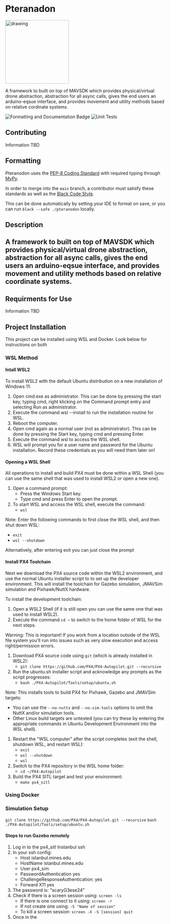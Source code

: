 # Pteranadon

<img src="https://static.wikia.nocookie.net/animals/images/a/a1/Pterathumb.png/revision/latest?cb=20200311123111" alt="drawing" width="200"/>

A framework to built on top of MAVSDK which provides physical/virtual drone abstraction, abstraction for all async calls,
gives the end users an arduino-eqsue interface, and provides movement and utility methods based on relative cordinate systems.

![Formatting and Documentation Badge](https://github.com/AutonoLab/pteranodon/actions/workflows/pep-8-check.yaml/badge.svg?branch=main)
![Unit Tests](https://github.com/AutonoLab/pteranodon/actions/workflows/unit-tests.yaml/badge.svg?branch=main)

## Contributing
Information TBD

## Formatting

Pteranodon uses the [PEP-8 Coding Standard](https://peps.python.org/pep-0008/) with required typing through
[MyPy](https://mypy.readthedocs.io/en/stable/).

In order to merge into the `main` branch, a contributor must satisfy these standards as well as the
[Black Code Style](https://black.readthedocs.io/en/stable/).

This can be done automatically by setting your IDE to format on save, or you can run `black --safe ./pteranodon` locally.

## Description
A framework to built on top of MAVSDK which provides physical/virtual drone abstraction, abstraction for all async calls,
gives the end users an arduino-eqsue interface, and provides movement and utility methods based on relative coordinate systems.
---

## Requirments for Use
Information TBD

## Project Installation
This project can be installed using WSL and Docker. Look below for instructions on both
### WSL Method
#### Intall WSL2
To install WSL2 with the default Ubuntu distribution on a new installation of Windows 11:
1. Open cmd.exe as administrator. This can be done by pressing the start key, typing cmd, right klicking on the Command prompt entry and selecting Run as administrator.
2. Execute the command wsl --install to run the installation routine for WSL.
3. Reboot the computer.
4. Open cmd again as a normal user (not as administrator). This can be done by pressing the Start key, typing cmd and pressing Enter.
5. Execute the command wsl to access the WSL shell.
6. WSL will prompt you for a user name and password for the Ubuntu installation. Record these credentials as you will need them later on!

#### Opening a WSL Shell
All operations to install and build PX4 must be done within a WSL Shell (you can use the same shell that was used to install WSL2 or open a new one).
1. Open a command prompt:
   * Press the Windows Start key.
   * Type cmd and press Enter to open the prompt.
4. To start WSL and access the WSL shell, execute the command:
   * `wsl`

Note: Enter the following commands to first close the WSL shell, and then shut down WSL:
* `exit`
* `wsl --shutdown`

Alternatively, after entering exit you can just close the prompt

#### Install PX4 Toolchain

Next we download the PX4 source code within the WSL2 environment, and use the normal Ubuntu installer script to to set up the developer environment. This will install the toolchain for Gazebo simulation, JMAVSim simulation and Pixhawk/NuttX hardware.

To install the development toolchain:
1. Open a WSL2 Shell (if it is still open you can use the same one that was used to install WSL2).
2. Execute the command `cd ~` to switch to the home folder of WSL for the next steps.

Warning: This is important! If you work from a location outside of the WSL file system you'll run into issues such as very slow execution and access right/permission errors.

1. Download PX4 source code using `git` (which is already installed in WSL2):
   * `git clone https://github.com/PX4/PX4-Autopilot.git --recursive`
2. Run the ubuntu.sh installer script and acknowledge any prompts as the script progresses:
   * `bash ./PX4-Autopilot/Tools/setup/ubuntu.sh`

Note: This installs tools to build PX4 for Pixhawk, Gazebo and JMAVSim targets:
* You can use the `--no-nuttx` and `--no-sim-tools` options to omit the NuttX and/or simulation tools.
* Other Linux build targets are untested (you can try these by entering the appropriate commands in Ubuntu Development Environment into the WSL shell).

1. Restart the "WSL computer" after the script completes (exit the shell, shutdown WSL, and restart WSL):
   * `exit`
   * `wsl --shutdown`
   * `wsl`
2. Switch to the PX4 repository in the WSL home folder:
   * `cd ~/PX4-Autopilot`
3. Build the PX4 SITL target and test your environment:
   * `make px4_sitl`

### Using Docker

### Simulation Setup
`git clone https://github.com/PX4/PX4-Autopilot.git --recursive`
`bash ./PX4-Autopilot/Tools/setup/ubuntu.sh`

#### Steps to run Gazebo remotely
1. Log in to the px4_sitl Instanbul ssh
2. In your ssh config:
   * Host istanbul.mines.edu
   * HostName istanbul.mines.edu
   * User px4_sim
   * PasswordAuthentication yes
   * ChallengeResponseAuthentication: yes
   * Forward X11 yes
3. The password is: "scaryG3ese24"
4. Check if there is a screen session using: `screen -ls`
   * If there is one connect to it using: `screen -r`
   * If not create one using: `-S "Name of session"`
   * To kill a screen session: `screen -X -S [session] quit`
5. Once in the 
      